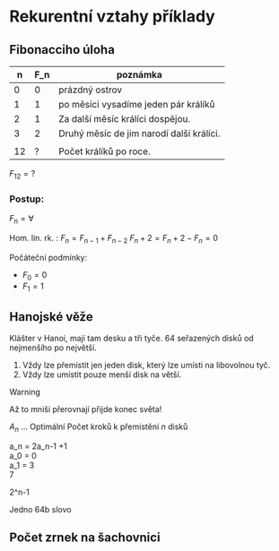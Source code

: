 # Rekurentní vztahy příklady

## Fibonacciho úloha

| n   | F_n | poznámka                                 |
| --- | --- | ---------------------------------------- |
| 0   | 0   | prázdný ostrov                           |
| 1   | 1   | po měsíci vysadíme jeden pár králíků     |
| 2   | 1   | Za další měsíc králíci dospějou.         |
| 3   | 2   | Druhý měsíc de jim narodí další králíci. |
|     |     |                                          |
| 12  | ?   | Počet králíků po roce.                   |
$F_{12} = ?$

### Postup:
$F_n = \forall$

Hom. lin. rk. :
$F_n = F_{n-1} + F_{n-2}$
$F_n+2 = F_n+2 - F_n = 0$

Počáteční podmínky:
- $F_0 = 0$
- $F_1 = 1$

## Hanojské věže

Klášter v Hanoi, mají tam desku a tři tyče. 64 seřazených disků od nejmenšího po největší.

1) Vždy lze přemístit jen jeden disk, který lze umísti na libovolnou tyč.
2) Vždy lze umístit pouze menší disk na větší.

> [!warning] 
> Až to mniši přerovnají přijde konec světa!

$A_n$ ... Optimální Počet kroků k přemístění $n$ disků  

a_n = 2a_n-1 +1  
a_0 = 0  
a_1 = 3  
7  
  
2^n-1  
  
Jedno 64b slovo  

## Počet zrnek na šachovnici